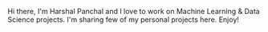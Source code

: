 Hi there, I'm Harshal Panchal and I love to work on Machine Learning & Data Science projects. I'm sharing few of my personal projects here. Enjoy!
